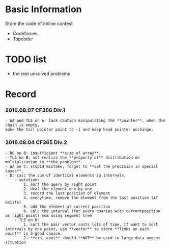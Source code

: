 # Basic Information #

Store the code of online contest.
* Codeforces
* Topcoder

# TODO list #

* the rest unsolved problems

# Record #

### 2016.08.07 CF366 Div.1 ###
    - WA and TLE on A: lack caution manipulating the **pointer**, when the chain is empty,
    make the tail pointer point to -1 and keep head pointer unchange.
### 2016.08.04 CF365 Div.2 ###
    - RE on B: insufficient **size of array**.
    - TLS on B: not realize the **property of** distribution on multiplication in **the problem**.
    - WA on C: stupid mistake, forgot to **set the precision in special cases**.
    - D: calc the sum of identical elements in intervals.
        - solution:
            1. sort the query by right point
            2. deal the element one by one
            3. record the last position of element
            4. everytime, remove the element from the last position (if exists)
            5. add the element at current position
            6. calc the interval (for every quaries with currentposition as right point) sum using segment tree
        - TLE on D:
            1. sort the pair vector costs lots of time. If want to sort intervals by one point, use **vector** to store **links on each point** is a good choice.
            2. **cin, cout** should **NOT** be used in large data amount situation